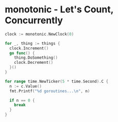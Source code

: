 monotonic - Let's Count, Concurrently
=====================================

```go
clock := monotonic.NewClock(0)

for _, thing := things {
  clock.Increment()
  go func() {
    thing.DoSomething()
    clock.Decrement()
  }()
}

for range time.NewTicker(5 * time.Second).C {
  n := c.Value()
  fmt.Printf("%d goroutines...\n", n)

  if n == 0 {
    break
  }
}
```
